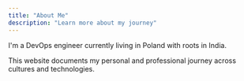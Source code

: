 ```yaml
---
title: "About Me"
description: "Learn more about my journey"
---
```


I'm a DevOps engineer currently living in Poland with roots in India. 

This website documents my personal and professional journey across cultures and technologies.